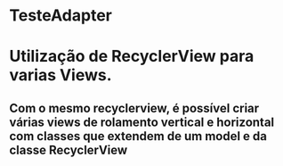 # TesteAdapter
<h1>Utilização de RecyclerView para varias Views.</h1>
<h2>Com o mesmo recyclerview, é possível criar várias views de rolamento vertical e horizontal com classes que extendem de um model e da classe RecyclerView</h2>
